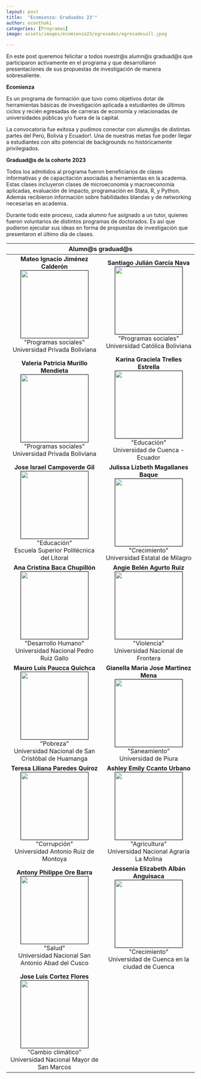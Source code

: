 ```yaml
---
layout: post
title:  "Ecomienza: Graduados 23'"
author: econthaki
categories: [Programas]
image: assets/images/ecomienza23/egresades/egresadesall.jpeg

---
```

En este post queremos felicitar a todos nuestr@s alumn@s graduad@s que participaron activamente en el programa y que desarrollaron presentaciones de sus propuestas de investigación de manera sobresaliente.


**Ecomienza**

Es un programa de formación que tuvo como objetivos dotar de herramientas básicas de investigación aplicada a estudiantes de últimos ciclos y recién egresadas de carreras de economía y relacionadas de universidades públicas y/o fuera de la capital. 

La convocatoria fue exitosa y pudimos conectar con alumn@s de distintas partes del Perú, Bolivia y Ecuador!. Una de nuestras metas fue poder llegar a estudiantes con alto potencial de backgrounds no históricamente privilegiados. 


**Graduad@s de la cohorte 2023**

Todos los admitidos al programa fueron beneficiarios de clases informativas y de capacitación asociadas a herramientas en la academia. Estas clases incluyeron clases de microeconomía y macroeconomía aplicadas, evaluación de impacto, programación en Stata, R, y Python. Además recibieron información sobre habilidades blandas y de networking necesarias en academia. 

Durante todo este proceso, cada alumno fue asignado a un tutor, quienes fueron voluntarios de distintos programas de doctorados. Es así que pudieron ejecutar sus ideas en forma de propuestas de investigación que presentaron el último día de clases. 



<table border="0" bordercolor="gray" align="center" style="width:100%">
  <thead>
    <tr>
      <th colspan="2">Alumn@s graduad@s </th> 
    </tr> 
  </thead> 
  <tbody>
    <tr>
      <td align="center"> <strong>Mateo Ignacio Jiménez Calderón</strong> <br /><img src="{{ site.baseurl }}/assets/images/ecomienza23/egresades/mateo_jimenez.jpg" border=1 height=180 width=180><br /> "Programas sociales" <br />  Universidad Privada Boliviana
      </td>   
      <td align="center"> <strong> Santiago Julián García Nava</strong> <br /><img src="{{ site.baseurl }}/assets/images/ecomienza23/egresades/santiago_garcia.jpg " border=1 height=180 width=180><br /> "Programas sociales"  <br /> Universidad Católica Boliviana
      </td>
    </tr> 
    <tr>
      <td align="center"> <b>Valeria Patricia Murillo Mendieta</b> <br /><img src="{{ site.baseurl }}/assets/images/ecomienza23/egresades/valeria_murillo.jpg " border=1 height=180 width=180><br /> "Programas sociales" <br /> Universidad Privada Boliviana </td>    
      <td align="center"> <b>Karina Graciela Trelles Estrella</b> <br /><img src="{{ site.baseurl }}/assets/images/ecomienza23/egresades/karina_trelles.jpg " border=1 height=180 width=180><br />  "Educación"  <br /> Universidad de Cuenca - Ecuador </td>
    </tr>
    <tr>
      <td align="center"> <b>Jose Israel Campoverde Gil</b> <br /><img src="{{ site.baseurl }}/assets/images/ecomienza23/egresades/jose_campoverde.jpg " border=1 height=180 width=180><br /> "Educación" <br /> Escuela Superior Politécnica del Litoral  </td>    
      <td align="center"> <b>Julissa Lizbeth Magallanes Baque</b> <br /><img src="{{ site.baseurl }}/assets/images/ecomienza23/egresades/julissa_magallanes.jpg " border=1 height=180 width=180><br />  "Crecimiento"  <br /> Universidad Estatal de Milagro </td>
    </tr>
    <tr>
      <td align="center"> <b>Ana Cristina Baca Chupillón </b><br /><img src="{{ site.baseurl }}/assets/images/ecomienza23/egresades/ana_baca.jpg " border=1 height=180 width=180><br />  "Desarrollo Humano" <br /> Universidad Nacional Pedro Ruiz Gallo </td>    
      <td align="center"> <b>Angie Belén Agurto Ruiz</b> <br /><img src="{{ site.baseurl }}/assets/images/ecomienza23/egresades/angie_agurto.jpg " border=1 height=180 width=180><br /> "Violencia"  <br /> Universidad Nacional de Frontera  </td>
    </tr>
    <tr> 
      <td align="center"> <b>Mauro Luis Paucca Quichca</b><br /><img src="{{ site.baseurl }}/assets/images/ecomienza23/egresades/mauro_paucca.jpg " border=1 height=180 width=180><br />    "Pobreza" <br />  Universidad Nacional de San Cristóbal de Huamanga  </td>
      <td align="center"> <b>Gianella Maria Jose Martinez Mena</b> <br /><img src="{{ site.baseurl }}/assets/images/ecomienza23/egresades/gianella_martinez.jpg " border=1 height=180 width=180><br /> "Saneamiento"  <br /> Universidad de Piura </td>
    </tr> 
    <tr>   
      <td align="center"> <b>Teresa Liliana Paredes Quiroz</b> <br /><img src="{{ site.baseurl }}/assets/images/ecomienza23/egresades/teresa_paredes.jpg " border=1 height=180 width=180><br /> "Corrupción"    <br /> Universidad Antonio Ruiz de Montoya </td>
      <td align="center"> <b>Ashley Emily Ccanto Urbano</b> <br /><img src="{{ site.baseurl }}/assets/images/ecomienza23/egresades/ashley_ccanto.jpg " border=1 height=180 width=180><br /> "Agricultura"  <br /> Universidad Nacional Agraria La Molina </td>   
    </tr>
    <tr> 
      <td align="center"> <b>Antony Philippe Ore Barra</b> <br /><img src="{{ site.baseurl }}/assets/images/ecomienza23/egresades/antony_ore.jpg " border=1 height=180 width=180><br /> "Salud"  <br /> Universidad Nacional San Antonio Abad del Cusco </td>    
      <td align="center"> <b>Jessenia Elizabeth Albán Anguisaca</b> <br /><img src="{{ site.baseurl }}/assets/images/ecomienza23/egresades/jessenia_alban.jpg " border=1 height=180 width=180><br />  "Crecimiento"  <br /> Universidad de Cuenca en la ciudad de Cuenca </td>
    <tr> 
      <td align="center"> <b>Jose Luis Cortez Flores</b> <br /><img src="{{ site.baseurl }}/assets/images/ecomienza23/egresades/jose_cortez.jpg " border=1 height=180 width=180><br /> "Cambio climático"   <br /> Universidad Nacional Mayor de San Marcos </td>    
    </tr>



